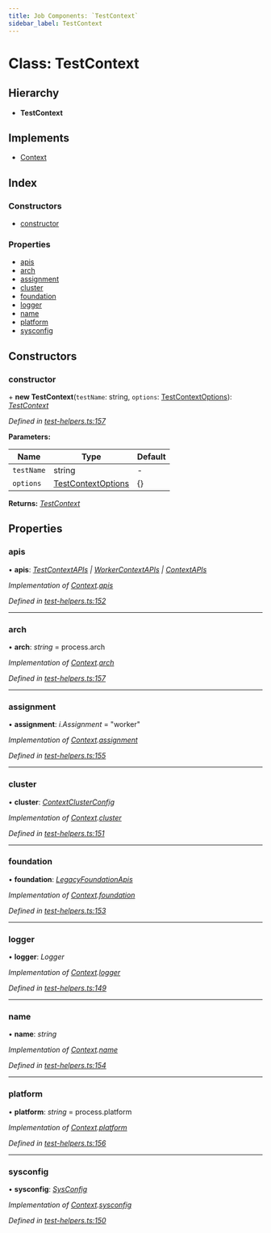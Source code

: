 ```yaml
---
title: Job Components: `TestContext`
sidebar_label: TestContext
---
```


# Class: TestContext

## Hierarchy

* **TestContext**

## Implements

* [Context](../interfaces/context.md)

## Index

### Constructors

* [constructor](testcontext.md#constructor)

### Properties

* [apis](testcontext.md#apis)
* [arch](testcontext.md#arch)
* [assignment](testcontext.md#assignment)
* [cluster](testcontext.md#cluster)
* [foundation](testcontext.md#foundation)
* [logger](testcontext.md#logger)
* [name](testcontext.md#name)
* [platform](testcontext.md#platform)
* [sysconfig](testcontext.md#sysconfig)

## Constructors

###  constructor

\+ **new TestContext**(`testName`: string, `options`: [TestContextOptions](../interfaces/testcontextoptions.md)): *[TestContext](testcontext.md)*

*Defined in [test-helpers.ts:157](https://github.com/terascope/teraslice/blob/d2d877b60/packages/job-components/src/test-helpers.ts#L157)*

**Parameters:**

Name | Type | Default |
------ | ------ | ------ |
`testName` | string | - |
`options` | [TestContextOptions](../interfaces/testcontextoptions.md) |  {} |

**Returns:** *[TestContext](testcontext.md)*

## Properties

###  apis

• **apis**: *[TestContextAPIs](../interfaces/testcontextapis.md) | [WorkerContextAPIs](../interfaces/workercontextapis.md) | [ContextAPIs](../interfaces/contextapis.md)*

*Implementation of [Context](../interfaces/context.md).[apis](../interfaces/context.md#apis)*

*Defined in [test-helpers.ts:152](https://github.com/terascope/teraslice/blob/d2d877b60/packages/job-components/src/test-helpers.ts#L152)*

___

###  arch

• **arch**: *string* =  process.arch

*Implementation of [Context](../interfaces/context.md).[arch](../interfaces/context.md#arch)*

*Defined in [test-helpers.ts:157](https://github.com/terascope/teraslice/blob/d2d877b60/packages/job-components/src/test-helpers.ts#L157)*

___

###  assignment

• **assignment**: *i.Assignment* = "worker"

*Implementation of [Context](../interfaces/context.md).[assignment](../interfaces/context.md#assignment)*

*Defined in [test-helpers.ts:155](https://github.com/terascope/teraslice/blob/d2d877b60/packages/job-components/src/test-helpers.ts#L155)*

___

###  cluster

• **cluster**: *[ContextClusterConfig](../interfaces/contextclusterconfig.md)*

*Implementation of [Context](../interfaces/context.md).[cluster](../interfaces/context.md#cluster)*

*Defined in [test-helpers.ts:151](https://github.com/terascope/teraslice/blob/d2d877b60/packages/job-components/src/test-helpers.ts#L151)*

___

###  foundation

• **foundation**: *[LegacyFoundationApis](../interfaces/legacyfoundationapis.md)*

*Implementation of [Context](../interfaces/context.md).[foundation](../interfaces/context.md#foundation)*

*Defined in [test-helpers.ts:153](https://github.com/terascope/teraslice/blob/d2d877b60/packages/job-components/src/test-helpers.ts#L153)*

___

###  logger

• **logger**: *Logger*

*Implementation of [Context](../interfaces/context.md).[logger](../interfaces/context.md#logger)*

*Defined in [test-helpers.ts:149](https://github.com/terascope/teraslice/blob/d2d877b60/packages/job-components/src/test-helpers.ts#L149)*

___

###  name

• **name**: *string*

*Implementation of [Context](../interfaces/context.md).[name](../interfaces/context.md#name)*

*Defined in [test-helpers.ts:154](https://github.com/terascope/teraslice/blob/d2d877b60/packages/job-components/src/test-helpers.ts#L154)*

___

###  platform

• **platform**: *string* =  process.platform

*Implementation of [Context](../interfaces/context.md).[platform](../interfaces/context.md#platform)*

*Defined in [test-helpers.ts:156](https://github.com/terascope/teraslice/blob/d2d877b60/packages/job-components/src/test-helpers.ts#L156)*

___

###  sysconfig

• **sysconfig**: *[SysConfig](../interfaces/sysconfig.md)*

*Implementation of [Context](../interfaces/context.md).[sysconfig](../interfaces/context.md#sysconfig)*

*Defined in [test-helpers.ts:150](https://github.com/terascope/teraslice/blob/d2d877b60/packages/job-components/src/test-helpers.ts#L150)*
